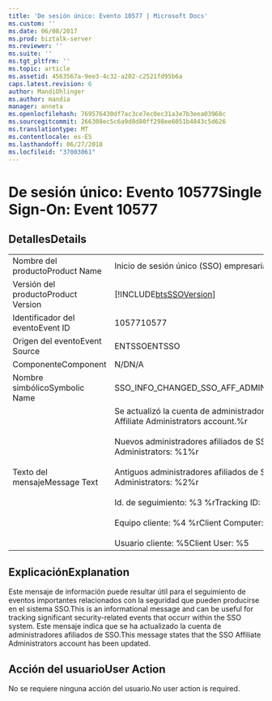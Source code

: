 ```yaml
---
title: 'De sesión único: Evento 10577 | Microsoft Docs'
ms.custom: ''
ms.date: 06/08/2017
ms.prod: biztalk-server
ms.reviewer: ''
ms.suite: ''
ms.tgt_pltfrm: ''
ms.topic: article
ms.assetid: 4563567a-9ee3-4c32-a202-c2521fd95b6a
caps.latest.revision: 6
author: MandiOhlinger
ms.author: mandia
manager: anneta
ms.openlocfilehash: 769576430df7ac3ce7ec0ec31a3e7b3eea03968c
ms.sourcegitcommit: 266308ec5c6a9d8d80ff298ee6051b4843c5d626
ms.translationtype: MT
ms.contentlocale: es-ES
ms.lasthandoff: 06/27/2018
ms.locfileid: "37003061"
---
```

# <a name="single-sign-on-event-10577"></a><span data-ttu-id="6e479-102">De sesión único: Evento 10577</span><span class="sxs-lookup"><span data-stu-id="6e479-102">Single Sign-On: Event 10577</span></span>
## <a name="details"></a><span data-ttu-id="6e479-103">Detalles</span><span class="sxs-lookup"><span data-stu-id="6e479-103">Details</span></span>  
  
|                 |                                                                                                                                                                                                                                                   |
|-----------------|---------------------------------------------------------------------------------------------------------------------------------------------------------------------------------------------------------------------------------------------------|
|  <span data-ttu-id="6e479-104">Nombre del producto</span><span class="sxs-lookup"><span data-stu-id="6e479-104">Product Name</span></span>   |                                                                                                             <span data-ttu-id="6e479-105">Inicio de sesión único (SSO) empresarial</span><span class="sxs-lookup"><span data-stu-id="6e479-105">Enterprise Single Sign-On</span></span>                                                                                                             |
| <span data-ttu-id="6e479-106">Versión del producto</span><span class="sxs-lookup"><span data-stu-id="6e479-106">Product Version</span></span> |                                                                                            [!INCLUDE[btsSSOVersion](../includes/btsssoversion-md.md)]                                                                                             |
|    <span data-ttu-id="6e479-107">Identificador del evento</span><span class="sxs-lookup"><span data-stu-id="6e479-107">Event ID</span></span>     |                                                                                                                       <span data-ttu-id="6e479-108">10577</span><span class="sxs-lookup"><span data-stu-id="6e479-108">10577</span></span>                                                                                                                       |
|  <span data-ttu-id="6e479-109">Origen del evento</span><span class="sxs-lookup"><span data-stu-id="6e479-109">Event Source</span></span>   |                                                                                                                      <span data-ttu-id="6e479-110">ENTSSO</span><span class="sxs-lookup"><span data-stu-id="6e479-110">ENTSSO</span></span>                                                                                                                       |
|    <span data-ttu-id="6e479-111">Componente</span><span class="sxs-lookup"><span data-stu-id="6e479-111">Component</span></span>    |                                                                                                                        <span data-ttu-id="6e479-112">N/D</span><span class="sxs-lookup"><span data-stu-id="6e479-112">N/A</span></span>                                                                                                                        |
|  <span data-ttu-id="6e479-113">Nombre simbólico</span><span class="sxs-lookup"><span data-stu-id="6e479-113">Symbolic Name</span></span>  |                                                                                                          <span data-ttu-id="6e479-114">SSO_INFO_CHANGED_SSO_AFF_ADMIN</span><span class="sxs-lookup"><span data-stu-id="6e479-114">SSO_INFO_CHANGED_SSO_AFF_ADMIN</span></span>                                                                                                           |
|  <span data-ttu-id="6e479-115">Texto del mensaje</span><span class="sxs-lookup"><span data-stu-id="6e479-115">Message Text</span></span>   | <span data-ttu-id="6e479-116">Se actualizó la cuenta de administradores afiliados de SSO.%r</span><span class="sxs-lookup"><span data-stu-id="6e479-116">Updated SSO Affiliate Administrators account.%r</span></span><br /><br /> <span data-ttu-id="6e479-117">Nuevos administradores afiliados de SSO: %1 %r</span><span class="sxs-lookup"><span data-stu-id="6e479-117">New SSO Affiliate Administrators: %1%r</span></span><br /><br /> <span data-ttu-id="6e479-118">Antiguos administradores afiliados de SSO: %2 %r</span><span class="sxs-lookup"><span data-stu-id="6e479-118">Old SSO Affiliate Administrators: %2%r</span></span><br /><br /> <span data-ttu-id="6e479-119">Id. de seguimiento: %3 %r</span><span class="sxs-lookup"><span data-stu-id="6e479-119">Tracking ID: %3%r</span></span><br /><br /> <span data-ttu-id="6e479-120">Equipo cliente: %4 %r</span><span class="sxs-lookup"><span data-stu-id="6e479-120">Client Computer: %4%r</span></span><br /><br /> <span data-ttu-id="6e479-121">Usuario cliente: %5</span><span class="sxs-lookup"><span data-stu-id="6e479-121">Client User: %5</span></span> |
  
## <a name="explanation"></a><span data-ttu-id="6e479-122">Explicación</span><span class="sxs-lookup"><span data-stu-id="6e479-122">Explanation</span></span>  
 <span data-ttu-id="6e479-123">Este mensaje de información puede resultar útil para el seguimiento de eventos importantes relacionados con la seguridad que pueden producirse en el sistema SSO.</span><span class="sxs-lookup"><span data-stu-id="6e479-123">This is an informational message and can be useful for tracking significant security-related events that occurr within the SSO system.</span></span> <span data-ttu-id="6e479-124">Este mensaje indica que se ha actualizado la cuenta de administradores afiliados de SSO.</span><span class="sxs-lookup"><span data-stu-id="6e479-124">This message states that the SSO Affiliate Administrators account has been updated.</span></span>  
  
## <a name="user-action"></a><span data-ttu-id="6e479-125">Acción del usuario</span><span class="sxs-lookup"><span data-stu-id="6e479-125">User Action</span></span>  
 <span data-ttu-id="6e479-126">No se requiere ninguna acción del usuario.</span><span class="sxs-lookup"><span data-stu-id="6e479-126">No user action is required.</span></span>